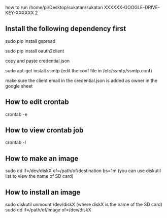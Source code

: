 how to run
/home/pi/Desktop/sukatan/sukatan XXXXXX-GOOGLE-DRIVE-KEY-XXXXXX 2

## Install the following dependency first
sudo pip install gspread

sudo pip install oauth2client

copy and paste credential.json

sudo apt-get install ssmtp (edit the conf file in /etc/ssmtp/ssmtp.conf)

make sure the client email in the credential.json is added as owner in the google sheet

## How to edit crontab
crontab -e

## How to view crontab job
crontab -l
 
## How to make an image 
sudo dd if=/dev/diskX of=/path/of/destination bs=1m (you can use diskutil list to view the name of SD card)

## How to install an image
sudo diskutil unmount /dev/diskX  (where diskX is the name of the SD card)
sudo dd if=/path/of/image of=/dev/diskX
